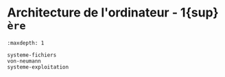 <!-- Copyright 2024 Caroline Blank <caro@c-space.org> -->
<!-- SPDX-License-Identifier: CC-BY-NC-SA-4.0 -->

# Architecture de l'ordinateur - 1{sup}`ère`

```{toctree}
:maxdepth: 1

systeme-fichiers
von-neumann
systeme-exploitation
```
